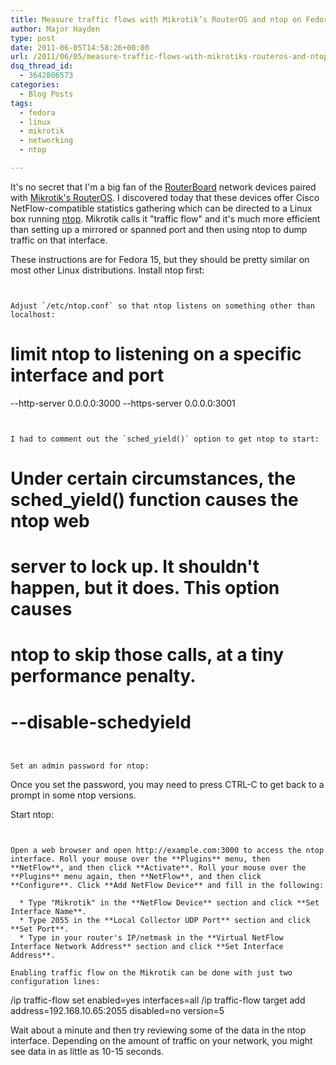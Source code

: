 ```yaml
---
title: Measure traffic flows with Mikrotik’s RouterOS and ntop on Fedora 15
author: Major Hayden
type: post
date: 2011-06-05T14:58:26+00:00
url: /2011/06/05/measure-traffic-flows-with-mikrotiks-routeros-and-ntop-on-fedora-15/
dsq_thread_id:
  - 3642806573
categories:
  - Blog Posts
tags:
  - fedora
  - linux
  - mikrotik
  - networking
  - ntop

---
```

It's no secret that I'm a big fan of the [RouterBoard][1] network devices paired with [Mikrotik's RouterOS][2]. I discovered today that these devices offer Cisco NetFlow-compatible statistics gathering which can be directed to a Linux box running [ntop][3]. Mikrotik calls it "traffic flow" and it's much more efficient than setting up a mirrored or spanned port and then using ntop to dump traffic on that interface.

These instructions are for Fedora 15, but they should be pretty similar on most other Linux distributions. Install ntop first:

```


Adjust `/etc/ntop.conf` so that ntop listens on something other than localhost:

```
# limit ntop to listening on a specific interface and port
--http-server 0.0.0.0:3000 --https-server 0.0.0.0:3001
```


I had to comment out the `sched_yield()` option to get ntop to start:

```
# Under certain circumstances, the sched_yield() function causes the ntop web
# server to lock up.  It shouldn't happen, but it does.  This option causes
# ntop to skip those calls, at a tiny performance penalty.
# --disable-schedyield
```


Set an admin password for ntop:

```


Once you set the password, you may need to press CTRL-C to get back to a prompt in some ntop versions.

Start ntop:

```


Open a web browser and open http://example.com:3000 to access the ntop interface. Roll your mouse over the **Plugins** menu, then **NetFlow**, and then click **Activate**. Roll your mouse over the **Plugins** menu again, then **NetFlow**, and then click **Configure**. Click **Add NetFlow Device** and fill in the following:

  * Type "Mikrotik" in the **NetFlow Device** section and click **Set Interface Name**.
  * Type 2055 in the **Local Collector UDP Port** section and click **Set Port**.
  * Type in your router's IP/netmask in the **Virtual NetFlow Interface Network Address** section and click **Set Interface Address**.

Enabling traffic flow on the Mikrotik can be done with just two configuration lines:

```
/ip traffic-flow
set enabled=yes interfaces=all
/ip traffic-flow target
add address=192.168.10.65:2055 disabled=no version=5</pre>

Wait about a minute and then try reviewing some of the data in the ntop interface. Depending on the amount of traffic on your network, you might see data in as little as 10-15 seconds.

 [1]: http://www.routerboard.com/
 [2]: http://www.mikrotik.com/software.html
 [3]: http://www.ntop.org/
